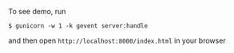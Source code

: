 To see demo, run

```shell
$ gunicorn -w 1 -k gevent server:handle
```

and then open `http://localhost:8000/index.html` in your browser
